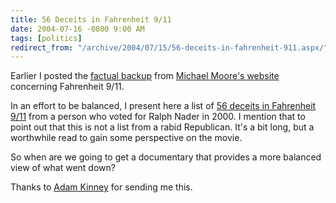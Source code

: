 ```yaml
---
title: 56 Deceits in Fahrenheit 9/11
date: 2004-07-16 -0800 9:00 AM
tags: [politics]
redirect_from: "/archive/2004/07/15/56-deceits-in-fahrenheit-911.aspx/"
---
```


Earlier I posted the [factual
backup](https://haacked.com/archive/2004/07/12/806.aspx) from [Michael
Moore's website](http://www.michaelmoore.com/) concerning Fahrenheit
9/11.

In an effort to be balanced, I present here a list of [56 deceits in
Fahrenheit
9/11](http://www.davekopel.com/Terror/Fiftysix-Deceits-in-Fahrenheit-911.htm)
from a person who voted for Ralph Nader in 2000. I mention that to point
out that this is not a list from a rabid Republican. It's a bit long,
but a worthwhile read to gain some perspective on the movie.

So when are we going to get a documentary that provides a more balanced
view of what went down?

Thanks to [Adam Kinney](http://www.adamkinney.com/) for sending me this.

